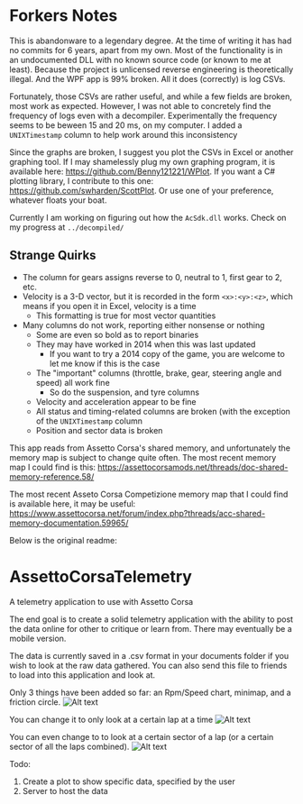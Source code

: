 # Forkers Notes

This is abandonware to a legendary degree. At the time of writing it has had no commits for 6 years, apart from my own. Most of the functionality is in an undocumented DLL with no known source code (or known to me at least). Because the project is unlicensed reverse engineering is theoretically illegal. And the WPF app is 99% broken. All it does (correctly) is log CSVs.

Fortunately, those CSVs are rather useful, and while a few fields are broken, most work as expected. However, I was not able to concretely find the frequency of logs even with a decompiler. Experimentally the frequency seems to be beween 15 and 20 ms, on my computer. I added a `UNIXTimestamp` column to help work around this inconsistency

Since the graphs are broken, I suggest you plot the CSVs in Excel or another graphing tool. If I may shamelessly plug my own graphing program, it is available here: https://github.com/Benny121221/WPlot. If you want a C# plotting library, I contribute to this one: https://github.com/swharden/ScottPlot. Or use one of your preference, whatever floats your boat.

Currently I am working on figuring out how the `AcSdk.dll` works. Check on my progress at `../decompiled/`

## Strange Quirks
- The column for gears assigns reverse to 0, neutral to 1, first gear to 2, etc.
- Velocity is a 3-D vector, but it is recorded in the form `<x>:<y>:<z>`, which means if you open it in Excel, velocity is a time
    - This formatting is true for most vector quantities
- Many columns do not work, reporting either nonsense or nothing
    - Some are even so bold as to report binaries
    - They may have worked in 2014 when this was last updated
        - If you want to try a 2014 copy of the game, you are welcome to let me know if this is the case
    - The "important" columns (throttle, brake, gear, steering angle and speed) all work fine
        - So do the suspension, and tyre columns
     - Velocity and acceleration appear to be fine
     - All status and timing-related columns are broken (with the exception of the `UNIXTimestamp` column
     - Position and sector data is broken

This app reads from Assetto Corsa's shared memory, and unfortunately the memory map is subject to change quite often. The most recent memory map I could find is this: https://assettocorsamods.net/threads/doc-shared-memory-reference.58/

The most recent Asseto Corsa Competizione memory map that I could find is available here, it may be useful: https://www.assettocorsa.net/forum/index.php?threads/acc-shared-memory-documentation.59965/

Below is the original readme:

AssettoCorsaTelemetry
=====================

A telemetry application to use with Assetto Corsa

The end goal is to create a solid telemetry application with the ability to post the data online for other to critique or learn from. There may eventually be a mobile version.

The data is currently saved in a .csv format in your documents folder if you wish to look at the raw data gathered. You can also send this file to friends to load into this application and look at.

Only 3 things have been added so far: an Rpm/Speed chart, minimap, and a friction circle.
![Alt text](http://i.imgur.com/X4Aua0j.png)

You can change it to only look at a certain lap at a time
![Alt text](http://i.imgur.com/0OBM98x.png)

You can even change to to look at a certain sector of a lap (or a certain sector of all the laps combined).
![Alt text](http://i.imgur.com/0divnsZ.png)

Todo:
1) Create a plot to show specific data, specified by the user
2) Server to host the data
